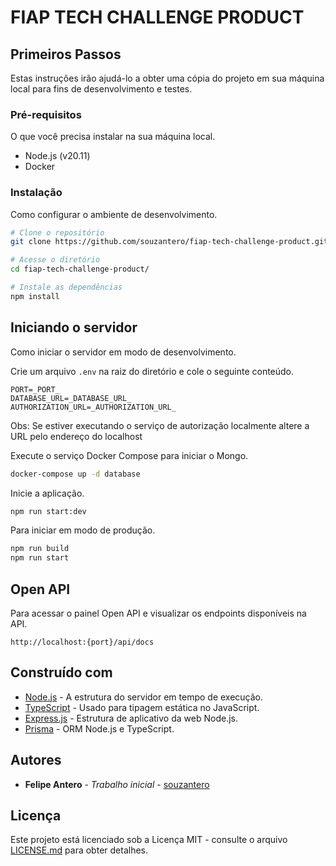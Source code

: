 # FIAP TECH CHALLENGE PRODUCT

## Primeiros Passos

Estas instruções irão ajudá-lo a obter uma cópia do projeto em sua máquina local para fins de desenvolvimento e testes.

### Pré-requisitos

O que você precisa instalar na sua máquina local.

- Node.js (v20.11)
- Docker

### Instalação

Como configurar o ambiente de desenvolvimento.

```bash
# Clone o repositório
git clone https://github.com/souzantero/fiap-tech-challenge-product.git

# Acesse o diretório
cd fiap-tech-challenge-product/

# Instale as dependências
npm install
```

## Iniciando o servidor

Como iniciar o servidor em modo de desenvolvimento.

Crie um arquivo `.env` na raiz do diretório e cole o seguinte conteúdo.

```
PORT=_PORT_
DATABASE_URL=_DATABASE_URL_
AUTHORIZATION_URL=_AUTHORIZATION_URL_
```

Obs: Se estiver executando o serviço de autorização localmente altere a URL pelo endereço do localhost

Execute o serviço Docker Compose para iniciar o Mongo.

```bash
docker-compose up -d database
```

Inicie a aplicação.

```bash
npm run start:dev
```

Para iniciar em modo de produção.

```bash
npm run build
npm run start
```

## Open API

Para acessar o painel Open API e visualizar os endpoints disponíveis na API. 

`http://localhost:{port}/api/docs`

## Construído com

- [Node.js](http://www.nodejs.org/) - A estrutura do servidor em tempo de execução.
- [TypeScript](https://www.typescriptlang.org/) - Usado para tipagem estática no JavaScript.
- [Express.js](https://expressjs.com/) - Estrutura de aplicativo da web Node.js.
- [Prisma](https://www.prisma.io/) - ORM Node.js e TypeScript.

## Autores

- **Felipe Antero** - _Trabalho inicial_ - [souzantero](https://github.com/souzantero)

## Licença

Este projeto está licenciado sob a Licença MIT - consulte o arquivo [LICENSE.md](LICENSE.md) para obter detalhes.
